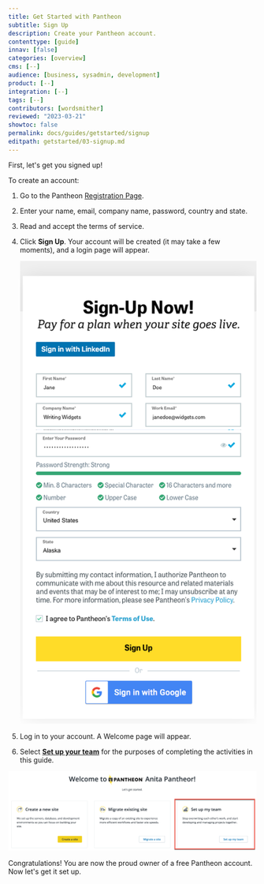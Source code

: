 ```yaml
---
title: Get Started with Pantheon
subtitle: Sign Up
description: Create your Pantheon account.
contenttype: [guide]
innav: [false]
categories: [overview]
cms: [--]
audience: [business, sysadmin, development]
product: [--]
integration: [--]
tags: [--]
contributors: [wordsmither]
reviewed: "2023-03-21"
showtoc: false
permalink: docs/guides/getstarted/signup
editpath: getstarted/03-signup.md
---
```


First, let's get you signed up!

To create an account:

1. Go to the Pantheon <a href="https://pantheon.io/register?docs" target="_blank" rel="nofollow noopener external">Registration Page</a>.

1. Enter your name, email, company name, password, country and state.

1. Read and accept the terms of service.

1. Click **Sign Up**.  Your account will be created (it may take a few moments), and a login page will appear.

   ![Signing up for Pantheon](../../../images/signup.png)

1. Log in to your account.  A Welcome page will appear.

1. Select [**Set up your team**](/guides/account-mgmt/workspace-sites-teams/teams) for the purposes of completing the activities in this guide.

![Welcome screen with Setup my team highlighted](../../../images/welcome-screen-teams-highlight.png)

Congratulations! You are now the proud owner of a free Pantheon account.  Now let's get it set up.